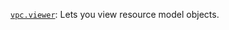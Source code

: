 [`vpc.viewer`](../../../../iam/concepts/access-control/roles.md#vpc-viewer): Lets you view resource model objects.

